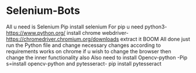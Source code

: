 # Selenium-Bots
All u need is Selenium
Pip install selenium
For pip u need python3- https://www.python.org/
install chrome webdriver- https://chromedriver.chromium.org/downloads extract it 
BOOM 
All done just run the Python file and change necessary changes according to requirements works on chrome if u wish to change the 
browser then change the inner functionality also
Also need to install 
Opencv-python -Pip s=install opencv-python
and pytesseract- pip install pytesseract
